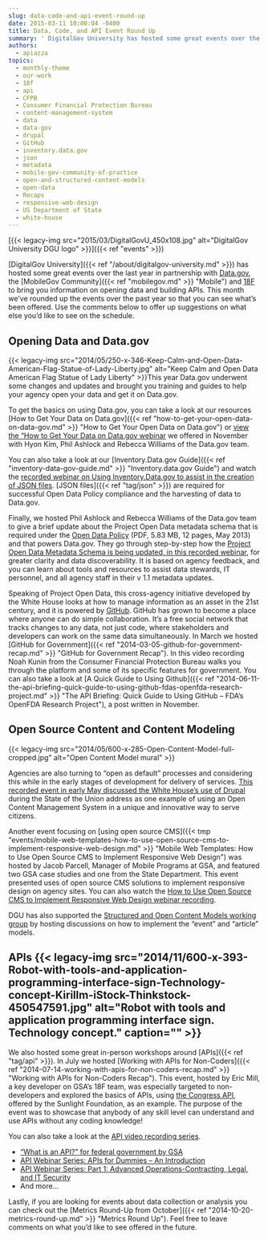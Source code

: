 ```yaml
---
slug: data-code-and-api-event-round-up
date: 2015-03-11 10:00:04 -0400
title: Data, Code, and API Event Round Up
summary: ' DigitalGov University has hosted some great events over the last year in partnership with Data.gov, the MobileGov Community and 18F to bring you information on opening data and building APIs. This month we’ve rounded up the events over the past year so that you can see what’s'
authors:
  - apiazza
topics:
  - monthly-theme
  - our-work
  - 18f
  - api
  - CFPB
  - Consumer Financial Protection Bureau
  - content-management-system
  - data
  - data-gov
  - drupal
  - GitHub
  - inventory.data.gov
  - json
  - metadata
  - mobile-gov-community-of-practice
  - open-and-structured-content-models
  - open-data
  - Recaps
  - responsive-web-design
  - US Department of State
  - white-house
---
```


[{{< legacy-img src="2015/03/DigitalGovU_450x108.jpg" alt="DigitalGov University DGU logo" >}}]({{< ref "events" >}})

[DigitalGov University]({{< ref "/about/digitalgov-university.md" >}}) has hosted some great events over the last year in partnership with [Data.gov](http://www.data.gov), the [MobileGov Community]({{< ref "mobilegov.md" >}} "Mobile") and [18F](http://18f.gsa.gov) to bring you information on opening data and building APIs. This month we’ve rounded up the events over the past year so that you can see what’s been offered. Use the comments below to offer up suggestions on what else you’d like to see on the schedule.

## Opening Data and Data.gov

{{< legacy-img src="2014/05/250-x-346-Keep-Calm-and-Open-Data-American-Flag-Statue-of-Lady-Liberty.jpg" alt="Keep Calm and Open Data American Flag Statue of Lady Liberty" >}}This year Data.gov underwent some changes and updates and brought you training and guides to help your agency open your data and get it on Data.gov.

To get the basics on using Data.gov, you can take a look at our resources [How to Get Your Data on Data.gov]({{< ref "how-to-get-your-open-data-on-data-gov.md" >}} "How to Get Your Open Data on Data.gov") or [view the “How to Get Your Data on Data.gov webinar](http://www.youtube.com/watch?v=hbxA5-GDvvU&feature=youtube_gdata) we offered in November with Hyon Kim, Phil Ashlock and Rebecca Williams of the Data.gov team.

You can also take a look at our [Inventory.Data.gov Guide]({{< ref "inventory-data-gov-guide.md" >}} "Inventory.data.gov Guide") and watch the [recorded webinar on Using Inventory.Data.gov to assist in the creation of JSON files](http://www.youtube.com/watch?v=ciLYjDsF4lo&feature=youtube_gdata). [JSON files]({{< ref "tag/json" >}}) are required for successful Open Data Policy compliance and the harvesting of data to Data.gov.

Finally, we hosted Phil Ashlock and Rebecca Williams of the Data.gov team to give a brief update about the Project Open Data metadata schema that is required under the [Open Data Policy](http://www.whitehouse.gov/sites/default/files/omb/memoranda/2013/m-13-13.pdf) (PDF, 5.83 MB, 12 pages, May 2013) and that powers Data.gov. They go through step-by-step how the [Project Open Data Metadata Schema is being updated, in this recorded webinar](http://www.youtube.com/watch?v=tuxS1iDwc_c&feature=youtube_gdata), for greater clarity and data discoverability. It is based on agency feedback, and you can learn about tools and resources to assist data stewards, IT personnel, and all agency staff in their v 1.1 metadata updates.

Speaking of Project Open Data, this cross-agency initiative developed by the White House looks at how to manage information as an asset in the 21st century, and it is powered by [GitHub](https://github.com/). GitHub has grown to become a place where anyone can do simple collaboration. It’s a free social network that tracks changes to any data, not just code, where stakeholders and developers can work on the same data simultaneously. In March we hosted [GitHub for Government]({{< ref "2014-03-05-github-for-government-recap.md" >}} "GitHub for Government Recap"). In this video recording Noah Kunin from the Consumer Financial Protection Bureau walks you through the platform and some of its specific features for government. You can also take a look at [A Quick Guide to Using Github]({{< ref "2014-06-11-the-api-briefing-quick-guide-to-using-github-fdas-openfda-research-project.md" >}} "The API Briefing: Quick Guide to Using GitHub – FDA’s OpenFDA Research Project"), a post written in November.

## Open Source Content and Content Modeling

{{< legacy-img src="2014/05/600-x-285-Open-Content-Model-full-cropped.jpg" alt="Open Content Model mural" >}}

Agencies are also turning to “open as default” processes and considering this while in the early stages of development for delivery of services. [This recorded event in early May discussed the White House’s use of Drupal](https://www.youtube.com/watch?v=pRoCVIivbP4&index=10&list=PLd9b-GuOJ3nFA8rIjFKllLSAJl61IBYKM) during the State of the Union address as one example of using an Open Content Management System in a unique and innovative way to serve citizens.

Another event focusing on [using open source CMS]({{< tmp "events/mobile-web-templates-how-to-use-open-source-cms-to-implement-responsive-web-design.md" >}} "Mobile Web Templates: How to Use Open Source CMS to Implement Responsive Web Design") was hosted by Jacob Parcell, Manager of Mobile Programs at GSA, and featured two GSA case studies and one from the State Department. This event presented uses of open source CMS solutions to implement responsive design on agency sites. You can also watch the [How to Use Open Source CMS to Implement Responsive Web Design webinar recording](https://www.youtube.com/watch?v=iKeh25cKgrY).

DGU has also supported the [Structured and Open Content Models working group](http://gsa.github.io/Open-And-Structured-Content-Models/) by hosting discussions on how to implement the &#8220;event&#8221; and &#8220;article&#8221; models.

## APIs {{< legacy-img src="2014/11/600-x-393-Robot-with-tools-and-application-programming-interface-sign-Technology-concept-Kirillm-iStock-Thinkstock-450547591.jpg" alt="Robot with tools and application programming interface sign. Technology concept." caption="" >}}

We also hosted some great in-person workshops around [APIs]({{< ref "tag/api" >}}). In July we hosted [Working with APIs for Non-Coders]({{< ref "2014-07-14-working-with-apis-for-non-coders-recap.md" >}} "Working with APIs for Non-Coders Recap"). This event, hosted by Eric Mill, a key developer on GSA’s 18F team, was especially targeted to non-developers and explored the basics of APIs, using [the Congress API](http://sunlightlabs.github.io/congress/), offered by the Sunlight Foundation, as an example. The purpose of the event was to showcase that anybody of any skill level can understand and use APIs without any coding knowledge!

You can also take a look at the [API video recording series](https://www.youtube.com/playlist?list=PLd9b-GuOJ3nFA8rIjFKllLSAJl61IBYKM).

  * [&#8220;What is an API?&#8221; for federal government by GSA](https://www.youtube.com/watch?v=nyqHClC_UXo&index=11&list=PLd9b-GuOJ3nFA8rIjFKllLSAJl61IBYKM)
  * [API Webinar Series: APIs for Dummies &#8211; An Introduction](https://www.youtube.com/watch?v=sup8Q_NuIxI&index=19&list=PLd9b-GuOJ3nFA8rIjFKllLSAJl61IBYKM)
  * [API Webinar Series: Part 1: Advanced Operations-Contracting, Legal, and IT Security](https://www.youtube.com/watch?v=aXP4_ydt73w&index=22&list=PLd9b-GuOJ3nFA8rIjFKllLSAJl61IBYKM)
  * And more&#8230;

Lastly, if you are looking for events about data collection or analysis you can check out the [Metrics Round-Up from October]({{< ref "2014-10-20-metrics-round-up.md" >}} "Metrics Round Up"). Feel free to leave comments on what you’d like to see offered in the future.
